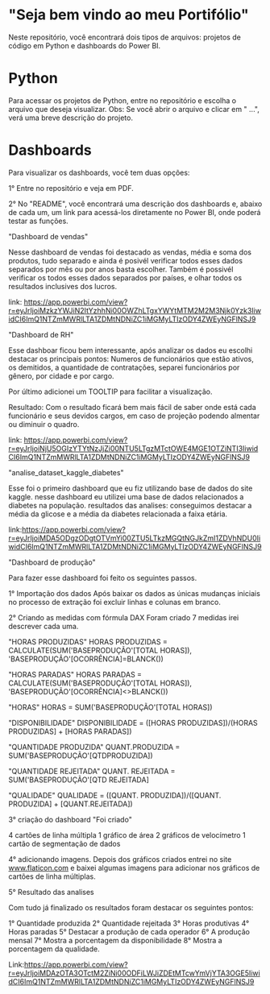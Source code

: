# "Seja bem vindo ao meu Portifólio"

Neste repositório, você encontrará dois tipos de arquivos: projetos de código em Python e dashboards do Power BI.

# Python
Para acessar os projetos de Python, entre no repositório e escolha o arquivo que deseja visualizar. Obs: Se você abrir o arquivo e clicar em " ...", verá uma breve descrição do projeto.

# Dashboards
Para visualizar os dashboards, você tem duas opções:

1° Entre no repositório e veja em PDF.

2° No "README", você encontrará uma descrição dos dashboards e, abaixo de cada um, um link para acessá-los diretamente no Power BI, onde poderá testar as funções.



"Dashboard de vendas"

Nesse dashboard de vendas foi destacado as vendas, média e soma dos produtos, tudo separado e ainda é posivél verificar todos esses dados separados por mês ou por anos basta escolher.
Também é possivél verificar os todos esses dados separados por países, e olhar todos os resultados inclusives dos lucros.

link: https://app.powerbi.com/view?r=eyJrIjoiMzkzYWJiN2ItYzhhNi00OWZhLTgxYWYtMTM2M2M3Njk0Yzk3IiwidCI6ImQ1NTZmMWRlLTA1ZDMtNDNiZC1iMGMyLTIzODY4ZWEyNGFlNSJ9

"Dashboard de RH"

Esse dashboar ficou bem interessante, após analizar os dados eu escolhi destacar os principais pontos:
Numeros de funcionários que estão ativos, os demitidos, a quantidade de contratações, separei funcionários por gênero, por cidade e por cargo.

Por último adicionei um TOOLTIP  para facilitar a visualização.

Resultado: Com o resultado ficará bem mais fácil de saber onde está cada funcionário e seus devidos cargos, em caso de projeção podendo almentar ou diminuir o quadro.

link: https://app.powerbi.com/view?r=eyJrIjoiNjU5OGIzYTYtNzJjZi00NTU5LTgzMTctOWE4MGE1OTZiNTI3IiwidCI6ImQ1NTZmMWRlLTA1ZDMtNDNiZC1iMGMyLTIzODY4ZWEyNGFlNSJ9

"analise_dataset_kaggle_diabetes"

Esse foi o primeiro dashboard que eu fiz utilizando base de dados do site kaggle.
nesse dashboard eu utilizei uma base de dados relacionados a diabetes na população.
resultados das analises: 
conseguimos destacar a média da glicose e a média da diabetes relacionada a faixa etária.

link:https://app.powerbi.com/view?r=eyJrIjoiMDA5ODgzODgtOTVmYi00ZTU5LTkzMGQtNGJkZmI1ZDVhNDU0IiwidCI6ImQ1NTZmMWRlLTA1ZDMtNDNiZC1iMGMyLTIzODY4ZWEyNGFlNSJ9

"Dashboard de produção"

Para fazer esse dashboard foi feito os seguintes passos.

1° Importação dos dados
Após baixar os dados as únicas mudanças iniciais no processo de extração foi excluir linhas e colunas em branco.

2° Criando as medidas com fórmula DAX
Foram criado 7 medidas irei descrever cada uma.

"HORAS PRODUZIDAS"
HORAS PRODUZIDAS = CALCULATE(SUM('BASEPRODUÇÃO'[TOTAL HORAS]), 'BASEPRODUÇÃO'[OCORRÊNCIA]=BLANCK())

"HORAS PARADAS"
HORAS PARADAS = CALCULATE(SUM('BASEPRODUÇÃO'[TOTAL HORAS]), 'BASEPRODUÇÃO'[OCORRÊNCIA]<>BLANCK())

"HORAS"
HORAS = SUM('BASEPRODUÇÃO'[TOTAL HORAS])

"DISPONIBILIDADE"
DISPONIBILIDADE = ([HORAS PRODUZIDAS])/(HORAS PRODUZIDAS] + [HORAS PARADAS])

"QUANTIDADE PRODUZIDA" 
QUANT.PRODUZIDA = SUM('BASEPRODUÇÃO'[QTDPRODUZIDA])

"QUANTIDADE REJEITADA"
QUANT. REJEITADA = SUM('BASEPRODUÇÃO'[QTD REJEITADA]

"QUALIDADE"
QUALIDADE = ([QUANT. PRODUZIDA])/([QUANT. PRODUZIDA] + [QUANT.REJEITADA])

3° criação do dashboard
"Foi criado" 

4 cartões de linha múltipla 
1 gráfico de área
2 gráficos de velocímetro 
1 cartão de segmentação de dados

4° adicionando imagens.
Depois dos gráficos criados entrei no site www.flaticon.com e baixei algumas imagens para adicionar nos gráficos de cartões de linha múltiplas.

5° Resultado das analises 

Com tudo já finalizado os resultados foram destacar os seguintes pontos:

1° Quantidade produzida
2° Quantidade rejeitada
3° Horas produtivas
4° Horas paradas
5° Destacar a produção de cada operador
6° A produção mensal
7° Mostra a porcentagem da disponibilidade
8° Mostra a porcentagem da qualidade.

Link:https://app.powerbi.com/view?r=eyJrIjoiMDAzOTA3OTctM2ZiNi00ODFiLWJiZDEtMTcwYmVjYTA3OGE5IiwidCI6ImQ1NTZmMWRlLTA1ZDMtNDNiZC1iMGMyLTIzODY4ZWEyNGFlNSJ9















